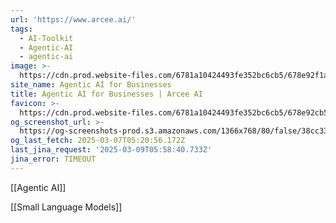 ```yaml
---
url: 'https://www.arcee.ai/'
tags:
  - AI-Toolkit
  - Agentic-AI
  - agentic-ai
image: >-
  https://cdn.prod.website-files.com/6781a10424493fe352bc6cb5/678e92f1a6d5d377d6d94b99_OG%20img.png
site_name: Agentic AI for Businesses
title: Agentic AI for Businesses | Arcee AI
favicon: >-
  https://cdn.prod.website-files.com/6781a10424493fe352bc6cb5/678e92cb5d392e76c953e690_Favicon.png
og_screenshot_url: >-
  https://og-screenshots-prod.s3.amazonaws.com/1366x768/80/false/38cc33b6ef9c43bef156df7db5f4c71634b81699caa4be16003d09ea9829828b.jpeg
og_last_fetch: 2025-03-07T05:20:56.172Z
last_jina_request: '2025-03-09T05:58:40.733Z'
jina_error: TIMEOUT
---
```

[[Agentic AI]]

[[Small Language Models]]


